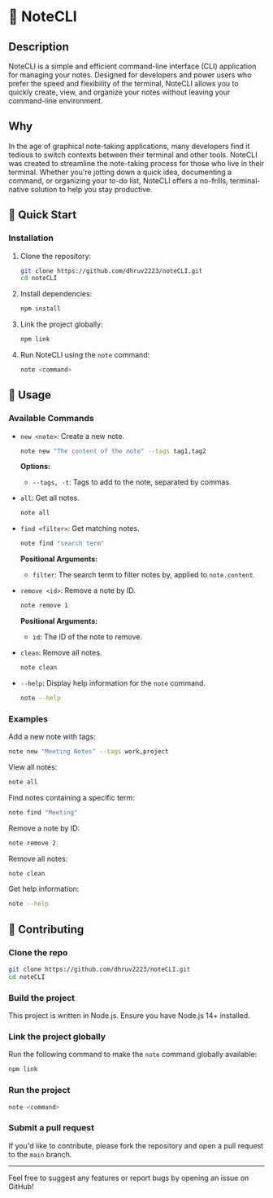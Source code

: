 # 📝 NoteCLI

## Description

NoteCLI is a simple and efficient command-line interface (CLI) application for managing your notes. Designed for developers and power users who prefer the speed and flexibility of the terminal, NoteCLI allows you to quickly create, view, and organize your notes without leaving your command-line environment.

## Why

In the age of graphical note-taking applications, many developers find it tedious to switch contexts between their terminal and other tools. NoteCLI was created to streamline the note-taking process for those who live in their terminal. Whether you're jotting down a quick idea, documenting a command, or organizing your to-do list, NoteCLI offers a no-frills, terminal-native solution to help you stay productive.

## 🚀 Quick Start

### Installation

1. Clone the repository:
   ```bash
   git clone https://github.com/dhruv2223/noteCLI.git
   cd noteCLI
   ```
2. Install dependencies:
   ```bash
   npm install
   ```
3. Link the project globally:
   ```bash
   npm link
   ```
4. Run NoteCLI using the `note` command:
   ```bash
   note <command>
   ```

## 📖 Usage

### Available Commands

- `new <note>`: Create a new note.

  ```bash
  note new "The content of the note" --tags tag1,tag2
  ```

  **Options:**

  - `--tags, -t`: Tags to add to the note, separated by commas.

- `all`: Get all notes.

  ```bash
  note all
  ```

- `find <filter>`: Get matching notes.

  ```bash
  note find "search term"
  ```

  **Positional Arguments:**

  - `filter`: The search term to filter notes by, applied to `note.content`.

- `remove <id>`: Remove a note by ID.

  ```bash
  note remove 1
  ```

  **Positional Arguments:**

  - `id`: The ID of the note to remove.

- `clean`: Remove all notes.

  ```bash
  note clean
  ```

- `--help`: Display help information for the `note` command.

  ```bash
  note --help
  ```

### Examples

Add a new note with tags:

```bash
note new "Meeting Notes" --tags work,project
```

View all notes:

```bash
note all
```

Find notes containing a specific term:

```bash
note find "Meeting"
```

Remove a note by ID:

```bash
note remove 2
```

Remove all notes:

```bash
note clean
```

Get help information:

```bash
note --help
```

## 🤝 Contributing

### Clone the repo

```bash
git clone https://github.com/dhruv2223/noteCLI.git
cd noteCLI
```

### Build the project

This project is written in Node.js. Ensure you have Node.js 14+ installed.

### Link the project globally

Run the following command to make the `note` command globally available:

```bash
npm link
```

### Run the project

```bash
note <command>
```

### Submit a pull request

If you'd like to contribute, please fork the repository and open a pull request to the `main` branch.

---

Feel free to suggest any features or report bugs by opening an issue on GitHub!
